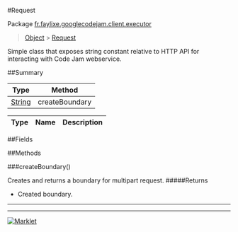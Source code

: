 #Request

Package [fr.faylixe.googlecodejam.client.executor](README.md)<br>
> [Object](../../../../java/lang/Object.md) > [Request](Request.md)

<p>Simple class that exposes string constant
 relative to HTTP API for interacting with
 Code Jam webservice.</p>

##Summary

Type | Method
 --- | --- 
[String](../../../../java/lang/String.md) | createBoundary

Type | Name | Description
 --- | --- | --- 


##Fields


##Methods

###createBoundary()


Creates and returns a boundary for multipart request.
#####Returns


* Created boundary.

---
---
[![Marklet](https://img.shields.io/badge/Generated%20by-Marklet-green.svg)](https://github.com/Faylixe/marklet)